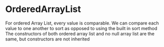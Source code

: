 # OrderedArrayList
For ordered Array List, every value is comparable. We can compare each value to one another to sort as opposed to using the built in sort method
The constructors of both ordered array list and no null array list are the same, but constructors are not inherited
